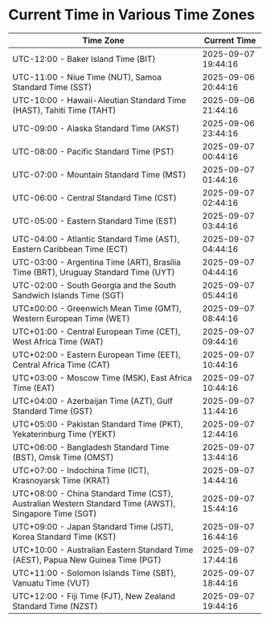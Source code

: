 # Current Time in Various Time Zones

| Time Zone | Current Time |
|-----------|--------------|
| UTC-12:00 - Baker Island Time (BIT) | 2025-09-07 19:44:16 |
| UTC-11:00 - Niue Time (NUT), Samoa Standard Time (SST) | 2025-09-06 20:44:16 |
| UTC-10:00 - Hawaii-Aleutian Standard Time (HAST), Tahiti Time (TAHT) | 2025-09-06 21:44:16 |
| UTC-09:00 - Alaska Standard Time (AKST) | 2025-09-06 23:44:16 |
| UTC-08:00 - Pacific Standard Time (PST) | 2025-09-07 00:44:16 |
| UTC-07:00 - Mountain Standard Time (MST) | 2025-09-07 01:44:16 |
| UTC-06:00 - Central Standard Time (CST) | 2025-09-07 02:44:16 |
| UTC-05:00 - Eastern Standard Time (EST) | 2025-09-07 03:44:16 |
| UTC-04:00 - Atlantic Standard Time (AST), Eastern Caribbean Time (ECT) | 2025-09-07 04:44:16 |
| UTC-03:00 - Argentina Time (ART), Brasília Time (BRT), Uruguay Standard Time (UYT) | 2025-09-07 04:44:16 |
| UTC-02:00 - South Georgia and the South Sandwich Islands Time (SGT) | 2025-09-07 05:44:16 |
| UTC±00:00 - Greenwich Mean Time (GMT), Western European Time (WET) | 2025-09-07 08:44:16 |
| UTC+01:00 - Central European Time (CET), West Africa Time (WAT) | 2025-09-07 09:44:16 |
| UTC+02:00 - Eastern European Time (EET), Central Africa Time (CAT) | 2025-09-07 10:44:16 |
| UTC+03:00 - Moscow Time (MSK), East Africa Time (EAT) | 2025-09-07 10:44:16 |
| UTC+04:00 - Azerbaijan Time (AZT), Gulf Standard Time (GST) | 2025-09-07 11:44:16 |
| UTC+05:00 - Pakistan Standard Time (PKT), Yekaterinburg Time (YEKT) | 2025-09-07 12:44:16 |
| UTC+06:00 - Bangladesh Standard Time (BST), Omsk Time (OMST) | 2025-09-07 13:44:16 |
| UTC+07:00 - Indochina Time (ICT), Krasnoyarsk Time (KRAT) | 2025-09-07 14:44:16 |
| UTC+08:00 - China Standard Time (CST), Australian Western Standard Time (AWST), Singapore Time (SGT) | 2025-09-07 15:44:16 |
| UTC+09:00 - Japan Standard Time (JST), Korea Standard Time (KST) | 2025-09-07 16:44:16 |
| UTC+10:00 - Australian Eastern Standard Time (AEST), Papua New Guinea Time (PGT) | 2025-09-07 17:44:16 |
| UTC+11:00 - Solomon Islands Time (SBT), Vanuatu Time (VUT) | 2025-09-07 18:44:16 |
| UTC+12:00 - Fiji Time (FJT), New Zealand Standard Time (NZST) | 2025-09-07 19:44:16 |
